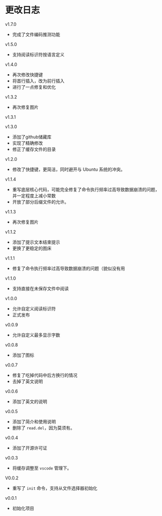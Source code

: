 # 更改日志

v1.7.0
- 完成了文件编码推测功能

v1.5.0
- 支持阅读标识符按语言定义

v1.4.0
- 再次修改快捷键
- 将首行插入，改为前行插入
- 进行了一点修复和优化

v1.3.2
- 再次修复图片

v1.3.1

v1.3.0

- 添加了github储藏库
- 实现了精确修改
- 修正了缓存文件的目录

v1.2.0

- 修改了快捷键，更简洁，同时避开与 Ubuntu 系统的冲突。

v1.1.4
- 重写底层核心代码，可能完全修复了命令执行频率过高导致数据崩溃的问题，并一定程度上减小常数
- 开放了部分后缀文件的允许。

v1.1.3
- 再次修复图片

v1.1.2
- 添加了提示文本结束提示
- 更换了更稳定的图床

v1.1.1
- 修复了命令执行频率过高导致数据崩溃的问题（貌似没有用

v1.1.0
- 支持直接在未保存文件中阅读

v1.0.0
- 允许自定义阅读标识符
- 正式发布

v0.0.9
- 允许自定义最多显示字数

v0.0.8
- 添加了图标

v0.0.7
- 修复了吃掉代码中后方换行的情况
- 去掉了英文说明

v0.0.6
- 添加了英文的说明

v0.0.5
- 添加了简介和使用说明
- 删除了 `read.del`，因为莫须有。

v0.0.4
- 添加了开源许可证

v0.0.3
- 将缓存调整至 `vscode` 管理下。

V0.0.2
- 重写了 `init` 命令，支持从文件选择器初始化

v0.0.1
- 初始化项目